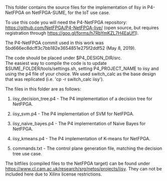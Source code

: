 This folder contains the source files for the implementation of IIsy in P4-NetFPGA on NetFPGA-SUME, for the IoT use case.

To use this code you will need the P4-NetFPGA repository: https://github.com/NetFPGA/P4-NetFPGA-live/ (open source, but requires registration through https://goo.gl/forms/h7RbYmKZL7H4EaUf1).

The P4-NetFPGA commit used in this work was 5bd666ec8dcff3c7bb182e3654851e275f2ddf52 (May 8, 2019).

The code should be placed under $P4_DESIGN_DIR/src.  
The easiest way to compile the code is to update $SUME_FOLDER/tools/settings.sh, setting P4_PROJECT_NAME to iisy and using the p4 file of your choice. We used switch_calc as the base design that was replicated (i.e. 'cp -r switch_calc iisy').

The files in this folder are as follows:

1. iisy_decision_tree.p4 - The P4 implementation of a decision tree for NetFPGA.

2. iisy_svm.p4 - The P4 implementation of SVM for NetFPGA. 

3. iisy_naive_bayes.p4 - The P4 implementation of Naive Bayes for NetFPGA.

4. iisy_kmeans.p4 - The P4 implementation of K-means for NetFPGA.

5. commands.txt - The control plane generation file, matching the decision tree use case.

The bitfiles (compiled files to the NetFPGA target) can be found under https://www.cl.cam.ac.uk/research/srg/netos/projects/iisy. 
They can not be included here due to Xilinx license restrictions.


